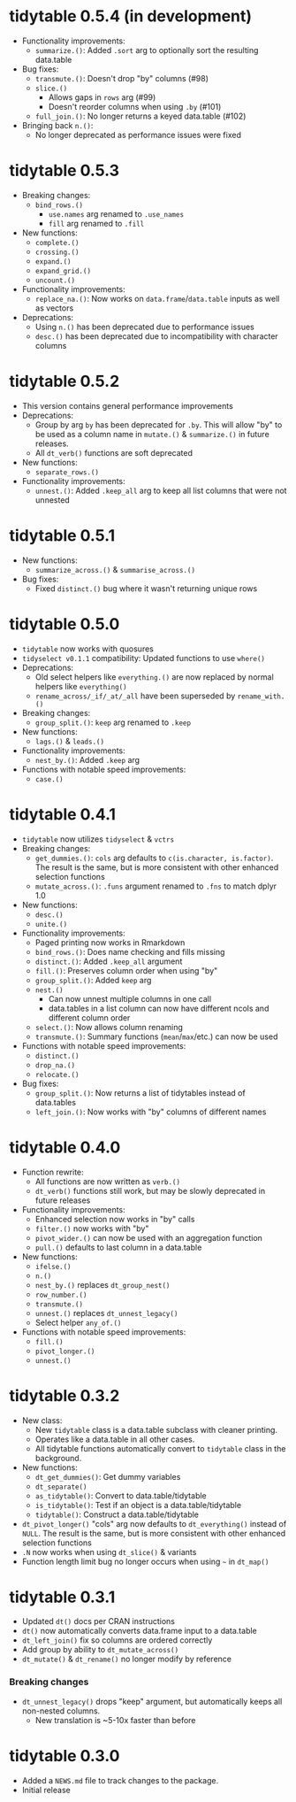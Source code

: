 # tidytable 0.5.4 (in development)

* Functionality improvements:
  + `summarize.()`: Added `.sort` arg to optionally sort the resulting data.table
* Bug fixes:
  + `transmute.()`: Doesn't drop "by" columns (#98)
  + `slice.()`
    - Allows gaps in `rows` arg (#99)
    - Doesn't reorder columns when using `.by` (#101)
  + `full_join.()`: No longer returns a keyed data.table (#102)
* Bringing back `n.()`:
  + No longer deprecated as performance issues were fixed

# tidytable 0.5.3

* Breaking changes:
  + `bind_rows.()`
    - `use.names` arg renamed to `.use_names`
    - `fill` arg renamed to `.fill`
* New functions:
  + `complete.()`
  + `crossing.()`
  + `expand.()`
  + `expand_grid.()`
  + `uncount.()`
* Functionality improvements:
  + `replace_na.()`: Now works on `data.frame`/`data.table` inputs as well as vectors
* Deprecations:
  + Using `n.()` has been deprecated due to performance issues
  + `desc.()` has been deprecated due to incompatibility with character columns

# tidytable 0.5.2

* This version contains general performance improvements
* Deprecations:
  + Group by arg `by` has been deprecated for `.by`.
  This will allow "by" to be used as a column name in `mutate.()` & `summarize.()` in future releases.
  + All `dt_verb()` functions are soft deprecated
* New functions:
  + `separate_rows.()`
* Functionality improvements:
  + `unnest.()`: Added `.keep_all` arg to keep all list columns that were not unnested

# tidytable 0.5.1

* New functions:
  + `summarize_across.()` & `summarise_across.()`
* Bug fixes:
  + Fixed `distinct.()` bug where it wasn't returning unique rows

# tidytable 0.5.0

* `tidytable` now works with quosures
* `tidyselect v0.1.1` compatibility: Updated functions to use `where()`
* Deprecations:
  + Old select helpers like `everything.()` are now replaced by normal helpers like `everything()`
  + `rename_across/_if/_at/_all` have been superseded by `rename_with.()`
* Breaking changes:
  + `group_split.()`: `keep` arg renamed to `.keep`
* New functions:
  + `lags.()` & `leads.()`
* Functionality improvements:
  + `nest_by.()`: Added `.keep` arg
* Functions with notable speed improvements:
  + `case.()`

# tidytable 0.4.1

* `tidytable` now utilizes `tidyselect` & `vctrs`
* Breaking changes:
  + `get_dummies.()`: `cols` arg defaults to `c(is.character, is.factor)`.
  The result is the same, but is more consistent with other enhanced selection functions
  + `mutate_across.()`: `.funs` argument renamed to `.fns` to match dplyr 1.0
* New functions:
  + `desc.()`
  + `unite.()`
* Functionality improvements:
  + Paged printing now works in Rmarkdown
  + `bind_rows.()`: Does name checking and fills missing
  + `distinct.()`: Added `.keep_all` argument
  + `fill.()`: Preserves column order when using "by"
  + `group_split.()`: Added `keep` arg
  + `nest.()`
    - Can now unnest multiple columns in one call
    - data.tables in a list column can now have different ncols
    and different column order
  + `select.()`: Now allows column renaming
  + `transmute.()`: Summary functions (`mean`/`max`/etc.) can now be used
* Functions with notable speed improvements:
  + `distinct.()`
  + `drop_na.()`
  + `relocate.()`
* Bug fixes:
  + `group_split.()`: Now returns a list of tidytables instead of data.tables
  + `left_join.()`: Now works with "by" columns of different names

# tidytable 0.4.0

* Function rewrite:
  + All functions are now written as `verb.()`
  + `dt_verb()` functions still work, but may be slowly deprecated in future releases
* Functionality improvements:
  + Enhanced selection now works in "by" calls
  + `filter.()` now works with "by"
  + `pivot_wider.()` can now be used with an aggregation function
  + `pull.()` defaults to last column in a data.table
* New functions:
  + `ifelse.()`
  + `n.()`
  + `nest_by.()` replaces `dt_group_nest()`
  + `row_number.()`
  + `transmute.()`
  + `unnest.()` replaces `dt_unnest_legacy()`
  + Select helper `any_of.()`
* Functions with notable speed improvements:
  + `fill.()`
  + `pivot_longer.()`
  + `unnest.()`

# tidytable 0.3.2

* New class:
  + New `tidytable` class is a data.table subclass with cleaner printing.
  + Operates like a data.table in all other cases.
  + All tidytable functions automatically convert to `tidytable` class in the background.
* New functions:
  + `dt_get_dummies()`: Get dummy variables
  + `dt_separate()`
  + `as_tidytable()`: Convert to data.table/tidytable
  + `is_tidytable()`: Test if an object is a data.table/tidytable
  + `tidytable()`: Construct a data.table/tidytable
* `dt_pivot_longer()` "cols" arg now defaults to `dt_everything()` instead of `NULL`. The result is the same, but is more consistent with other enhanced selection functions
* `.N` now works when using `dt_slice()` & variants
* Function length limit bug no longer occurs when using `~` in `dt_map()`

# tidytable 0.3.1

* Updated `dt()` docs per CRAN instructions
* `dt()` now automatically converts data.frame input to a data.table
* `dt_left_join()` fix so columns are ordered correctly
* Add group by ability to `dt_mutate_across()`
* `dt_mutate()` & `dt_rename()` no longer modify by reference

### Breaking changes
* `dt_unnest_legacy()` drops "keep" argument, but automatically keeps all non-nested columns.
  + New translation is ~5-10x faster than before

# tidytable 0.3.0

* Added a `NEWS.md` file to track changes to the package.
* Initial release
